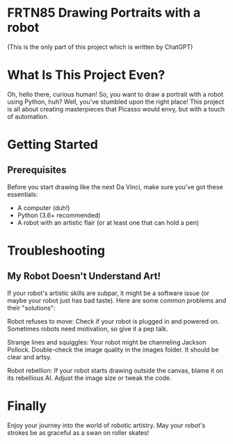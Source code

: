 # FRTN85 Drawing Portraits with a robot
(This is the only part of this project which is written by ChatGPT)

# What Is This Project Even?
Oh, hello there, curious human! So, you want to draw a portrait with a robot using Python, huh? Well, you've stumbled upon the right place! This project is all about creating masterpieces that Picasso would envy, but with a touch of automation.

# Getting Started
## Prerequisites
Before you start drawing like the next Da Vinci, make sure you've got these essentials:

* A computer (duh!)
* Python (3.6+ recommended)
* A robot with an artistic flair (or at least one that can hold a pen)

# Troubleshooting
## My Robot Doesn't Understand Art!
If your robot's artistic skills are subpar, it might be a software issue (or maybe your robot just has bad taste). Here are some common problems and their "solutions":

Robot refuses to move: Check if your robot is plugged in and powered on. Sometimes robots need motivation, so give it a pep talk.

Strange lines and squiggles: Your robot might be channeling Jackson Pollock. Double-check the image quality in the images folder. It should be clear and artsy.

Robot rebellion: If your robot starts drawing outside the canvas, blame it on its rebellious AI. Adjust the image size or tweak the code.



# Finally
Enjoy your journey into the world of robotic artistry. May your robot's strokes be as graceful as a swan on roller skates! 
